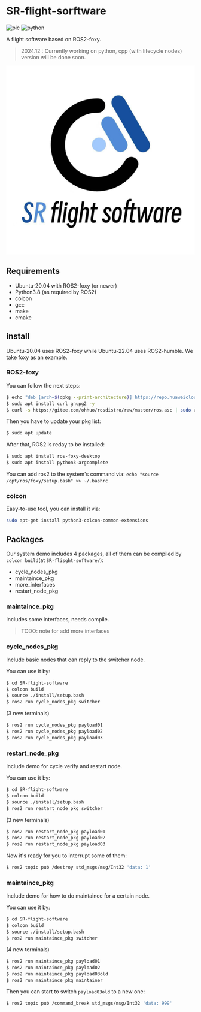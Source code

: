 # SR-flight-sorftware

![pic](https://img.shields.io/badge/version-v0.0.1-green)
![python](https://img.shields.io/badge/Python-3.8-green?logo=python&logoColor=ffffff)

A flight software based on ROS2-foxy.

> 2024.12 : Currently working on python, cpp (with lifecycle nodes) version will be done soon.

![fig_20241210_72174](images/fig_20241210_36878_uploaded.jpg)  

## Requirements

- Ubuntu-20.04 with ROS2-foxy (or newer)
- Python3.8 (as required by ROS2)
- colcon
- gcc
- make
- cmake

## install

Ubuntu-20.04 uses ROS2-foxy while Ubuntu-22.04 uses ROS2-humble. We take foxy as an example.

### ROS2-foxy

You can follow the next steps:
```bash
$ echo "deb [arch=$(dpkg --print-architecture)] https://repo.huaweicloud.com/ros2/ubuntu/ $(lsb_release -cs) main" | sudo tee /etc/apt/sources.list.d/ros2.list > /dev/null
$ sudo apt install curl gnupg2 -y
$ curl -s https://gitee.com/ohhuo/rosdistro/raw/master/ros.asc | sudo apt-key add -
```

Then you have to update your pkg list:
```bash
$ sudo apt update 
```

After that, ROS2 is reday to be installed:
```bash
$ sudo apt install ros-foxy-desktop
$ sudo apt install python3-argcomplete
```

You can add ros2 to the system's command via: `echo "source /opt/ros/foxy/setup.bash" >> ~/.bashrc`

### colcon

Easy-to-use tool, you can install it via:

```bash
sudo apt-get install python3-colcon-common-extensions
```

## Packages

Our system demo includes 4 packages, all of them can be compiled by `colcon build`(at `SR-flisght-software/`):

- cycle_nodes_pkg
- maintaince_pkg
- more_interfaces
- restart_node_pkg

### maintaince_pkg

Includes some interfaces, needs compile.

> TODO: note for add more interfaces

### cycle_nodes_pkg

Include basic nodes that can reply to the switcher node.

You can use it by:

```bash
$ cd SR-flight-software
$ colcon build
$ source ./install/setup.bash
$ ros2 run cycle_nodes_pkg switcher
```

(3 new terminals)
```bash
$ ros2 run cycle_nodes_pkg payload01
$ ros2 run cycle_nodes_pkg payload02
$ ros2 run cycle_nodes_pkg payload03
```

### restart_node_pkg

Include demo for cycle verify and restart node.

You can use it by:

```bash
$ cd SR-flight-software
$ colcon build
$ source ./install/setup.bash
$ ros2 run restart_node_pkg switcher
```

(3 new terminals)
```bash
$ ros2 run restart_node_pkg payload01
$ ros2 run restart_node_pkg payload02
$ ros2 run restart_node_pkg payload03
```

Now it's ready for you to interrupt some of them:
```bash
$ ros2 topic pub /destroy std_msgs/msg/Int32 'data: 1'
```

### maintaince_pkg

Include demo for how to do maintaince for a certain node.

You can use it by:

```bash
$ cd SR-flight-software
$ colcon build
$ source ./install/setup.bash
$ ros2 run maintaince_pkg switcher
```

(4 new terminals)
```bash
$ ros2 run maintaince_pkg payload01
$ ros2 run maintaince_pkg payload02
$ ros2 run maintaince_pkg payload03old
$ ros2 run maintaince_pkg maintainer
```

Then you can start to switch `payload03old` to a new one:
```bash
$ ros2 topic pub /command_break std_msgs/msg/Int32 'data: 999'
```
